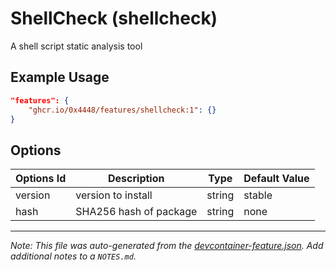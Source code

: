 
# ShellCheck (shellcheck)

A shell script static analysis tool

## Example Usage

```json
"features": {
    "ghcr.io/0x4448/features/shellcheck:1": {}
}
```

## Options

| Options Id | Description | Type | Default Value |
|-----|-----|-----|-----|
| version | version to install | string | stable |
| hash | SHA256 hash of package | string | none |



---

_Note: This file was auto-generated from the [devcontainer-feature.json](https://github.com/0x4448/features/blob/main/src/shellcheck/devcontainer-feature.json).  Add additional notes to a `NOTES.md`._
